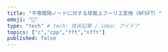 ```yaml
---
title: "不等間隔ノードに対する球面上フーリエ変換（NFSFT）"
emoji: "🕌"
type: "tech" # tech: 技術記事 / idea: アイデア
topics: ["c","cpp","fft","nfft"]
published: false
---
```

